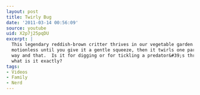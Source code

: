 ```yaml
---
layout: post
title: Twirly Bug
date: '2011-03-14 00:56:09'
source: youtube
uid: X2p7j25pqDU
excerpt: |
  This legendary reddish-brown critter thrives in our vegetable garden.  It&#39;s
  motionless until you give it a gentle squeeze, then it twirls one part this
  way and that.  Is it for digging or for tickling a predator&#39;s throat?  And
  what is it exactly?
tags:
- Videos
- Family
- Nerd
---
```

